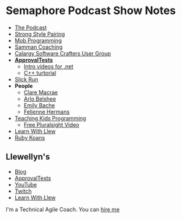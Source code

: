 # Semaphore Podcast Show Notes

* [The Podcast](https://semaphoreci.com/blog/llewellyn-falco-mob-programming)
*  [Strong Style Pairing](https://github.com/isidore/Talks/blob/master/StrongStylePairProgramming.md)
*  [Mob Programming](https://github.com/isidore/Talks/blob/master/Mob_Programming.md)
*  [Samman Coaching](https://sammancoaching.org/)
*  [Calargy Software Crafters User Group](https://www.meetup.com/calgary-software-crafters/?_cookie-check=SClRVWCk8P1fJ9rG)
*  **[ApprovalTests](https://approvaltests.com/)**
   * [Intro videos for .net](https://www.youtube.com/watch?v=bg8GOmlwqYY&list=PL0C32F89E8BBB5368)
   * [C++ turtorial](https://approvaltestscpp.readthedocs.io/en/latest/generated_docs/Tutorial.html)
*  [Slick Run](https://bayden.com/slickrun/)
*  **People**
   *  [Clare  Macrae](https://claremacrae.co.uk/)
   *  [Arlo Belshee](http://arlobelshee.com/)
   *  [Emily Bache](https://github.com/emilybache)
   *  [Felienne Hermans](https://twitter.com/Felienne)
* [Teaching Kids Programming](https://teachingkidsprogramming.org/)
   * [Free Pluralsight Video](https://www.pluralsight.com/courses/teaching-kids-programming)
* [Learn With Llew](https://github.com/LearnWithLlew)
* [Ruby Koans](http://rubykoans.com/)

## Llewellyn's<!-- include: llewellyn.md -->

* [Blog](https://llewellynfalco.blogspot.com/)
* [ApprovalTests](https://github.com/approvals/)
* [YouTube](https://www.youtube.com/user/isidoreus/videos)
* [Twitch](https://www.twitch.tv/llewellynfalco)
* [Learn With Llew](https://github.com/LearnWithLlew)

I'm a Technical Agile Coach. You can [hire me](http://llewellynfalco.blogspot.com/p/hire-me.html)
<!-- endInclude -->
